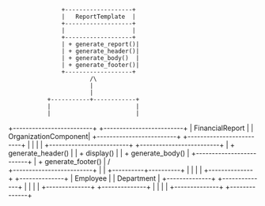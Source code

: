                    +-------------------+
                   |   ReportTemplate  |
                   +-------------------+
                   |                   |
                   +-------------------+
                   | + generate_report()|
                   | + generate_header()|
                   | + generate_body()  |
                   | + generate_footer()|
                   +-------------------+
                           /\
                           |
                           |
               +-----------+------------+
               |                        |
               |                        |
+-------------------------+   +-------------------------+
|      FinancialReport    |   |    OrganizationComponent|
+-------------------------+   +-------------------------+
|                         |   |                         |
+-------------------------+   +-------------------------+
| + generate_header()     |   | + display()             |
| + generate_body()       |   +-------------------------+
| + generate_footer()     |             /\
+-------------------------+             |
                                          |
                               +----------+----------+
                               |                     |
                               |                     |
                       +--------------+        +--------------+
                       |  Employee    |        |  Department  |
                       +--------------+        +--------------+
                       |              |        |              |
                       +--------------+        +--------------+
                       |              |        |              |
                       +--------------+        +--------------+
